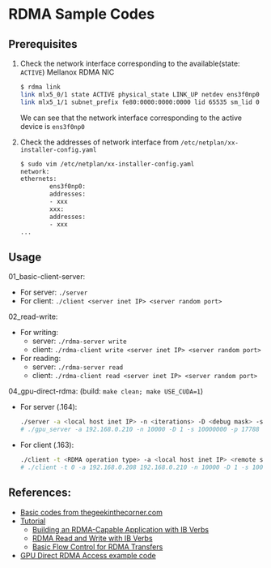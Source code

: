 # RDMA Sample Codes

## Prerequisites

1. Check the network interface corresponding to the available(state: `ACTIVE`) Mellanox RDMA NIC

    ```bash
    $ rdma link
    link mlx5_0/1 state ACTIVE physical_state LINK_UP netdev ens3f0np0 
    link mlx5_1/1 subnet_prefix fe80:0000:0000:0000 lid 65535 sm_lid 0 lmc 0 state DOWN physical_state DISABLED
    ```
    We can see that the network interface corresponding to the active device is `ens3f0np0`

2. Check the addresses of network interface from `/etc/netplan/xx-installer-config.yaml`

    ```bash
    $ sudo vim /etc/netplan/xx-installer-config.yaml
    network:
    ethernets:
            ens3f0np0:
            addresses:
            - xxx
            xxx:
            addresses:
            - xxx
    ...
    ```

## Usage

01_basic-client-server:
- For server: `./server`
- For client: `./client <server inet IP> <server random port>`

02_read-write:
- For writing:
    - server:  `./rdma-server write`
    - client: `./rdma-client write <server inet IP> <server random port>`
- For reading:
    - server: `./rdma-server read`
    - client: `./rdma-client read <server inet IP> <server random port>`
    
04_gpu-direct-rdma: (build: `make clean; make USE_CUDA=1`)
- For server (.164):
  ```bash
  ./server -a <local host inet IP> -n <iterations> -D <debug mask> -s <data size> -p <port> [-u <GPU BDF>]
  # ./gpu_server -a 192.168.0.210 -n 10000 -D 1 -s 10000000 -p 17788 -u 17:00.0
  ```
- For client (.163):
  ```bash
  ./client -t <RDMA operation type> -a <local host inet IP> <remote server inet IP> -n <iterations> -D <debug mask> -s <data size> -p <port> [-u <GPU BDF>]
  # ./client -t 0 -a 192.168.0.208 192.168.0.210 -n 10000 -D 1 -s 10000000 -p 17788 -u ca:00.0
  ```

## References:
- [Basic codes from thegeekinthecorner.com](https://github.com/tarickb/the-geek-in-the-corner.git)
- [Tutorial](https://thegeekinthecorner.wordpress.com/2013/02/02/rdma-tutorial-pdfs/)
    - [Building an RDMA-Capable Application with IB Verbs](http://www.hpcadvisorycouncil.com/pdf/building-an-rdma-capable-application-with-ib-verbs.pdf)
    - [RDMA Read and Write with IB Verbs](http://www.hpcadvisorycouncil.com/pdf/rdma-read-and-write-with-ib-verbs.pdf)
    - [Basic Flow Control for RDMA Transfers](http://www.hpcadvisorycouncil.com/pdf/vendor_content/basic-flow-control-for-rdma-transfers.pdf)
- [GPU Direct RDMA Access example code](https://github.com/Mellanox/gpu_direct_rdma_access.git)


